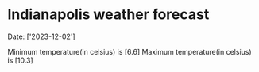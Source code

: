 # Indianapolis weather forecast 
Date: ['2023-12-02'] 

Minimum temperature(in celsius) is [6.6] 
Maximum temperature(in celsius) is [10.3]